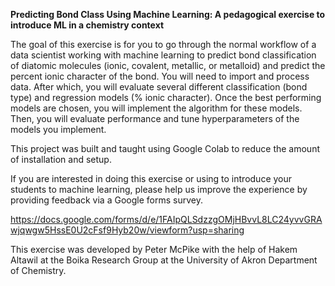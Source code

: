 **Predicting Bond Class Using Machine Learning: A pedagogical exercise to introduce ML in a chemistry context**

The goal of this exercise is for you to go through the normal workflow of a data scientist working with machine learning to predict bond classification of diatomic molecules (ionic, covalent, metallic, or metalloid) and predict the percent ionic character of the bond. You will need to import and process data. After which, you will evaluate several different classification (bond type) and regression models (% ionic character). Once the best performing models are chosen, you will implement the algorithm for these models. Then, you will evaluate performance and tune hyperparameters of the models you implement.

This project was built and taught using Google Colab to reduce the amount of installation and setup.

If you are interested in doing this exercise or using to introduce your students to machine learning, please help us improve the experience by providing feedback via a Google forms survey.

https://docs.google.com/forms/d/e/1FAIpQLSdzzgOMjHBvvL8LC24yvvGRAwjqwgw5HssE0U2cFsf9Hyb20w/viewform?usp=sharing

This exercise was developed by Peter McPike with the help of Hakem Altawil at the Boika Research Group at the University of Akron Department of Chemistry.
